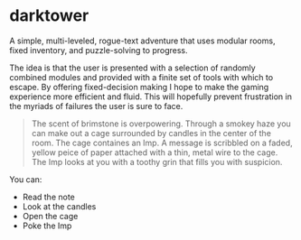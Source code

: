 # darktower
A simple, multi-leveled, rogue-text adventure that uses modular rooms, fixed inventory, and puzzle-solving to progress.

The idea is that the user is presented with a selection of randomly combined modules and provided with a finite set of tools with 
which to escape. By offering fixed-decision making I hope to make the gaming experience more efficient and fluid. This will hopefully prevent frustration in the myriads of failures the user is sure to face.

>The scent of brimstone is overpowering. Through a smokey haze you can make out a cage surrounded by candles in the center of the room. The cage containes an Imp. 
>A message is scribbled on a faded, yellow peice of paper attached with a thin, metal wire to the cage. The Imp looks at you with a toothy grin
>that fills you with suspicion.

You can:
- Read the note
- Look at the candles
- Open the cage
- Poke the Imp
